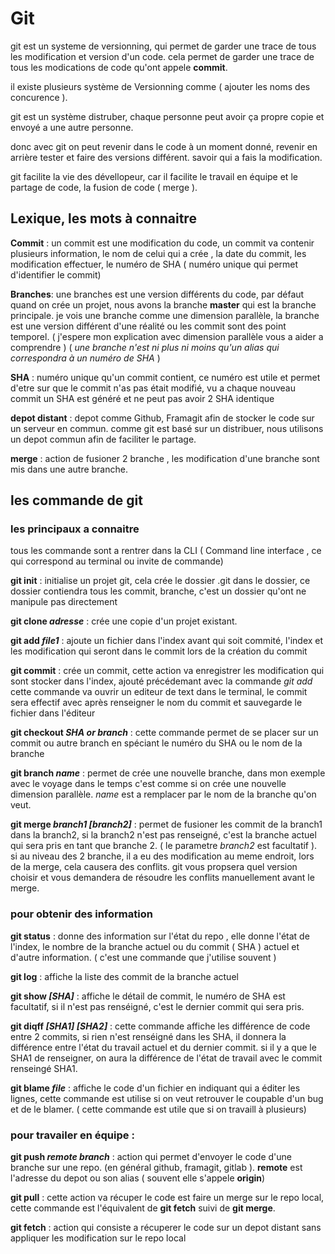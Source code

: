 # Git

git est un systeme de versionning, qui permet de garder une trace de tous les modification et version d'un code. 
cela permet de garder une trace de tous les modications de code qu'ont appele **commit**. 

il existe plusieurs système de Versionning comme ( ajouter les noms des concurence ). 

git est un système distruber, chaque personne peut avoir ça propre copie et envoyé a une autre personne. 

donc avec git on peut revenir dans le code à un moment donné, revenir en arrière tester et faire des versions différent. savoir qui a fais la modification. 

git facilite la vie des dévellopeur, car il facilite le travail en équipe et le partage de code, la fusion de code ( merge ). 

## Lexique, les mots à connaitre 

**Commit** : un commit est une modification du code, un commit va contenir plusieurs information, le nom de celui qui a crée , la date du commit, les modification effectuer, le numéro de SHA ( numéro unique qui permet d'identifier le commit) 

**Branches**: une branches est une version différents du code, par défaut quand on crée un projet, nous avons la branche **master** qui est la branche principale. je vois une branche comme une dimension parallèle, la branche est une version différent d'une réalité ou les commit sont des point temporel. 
( j'espere mon explication avec dimension parallèle vous a aider a comprendre ) 
( _une branche n'est ni plus ni moins qu'un alias qui correspondra à un numéro de SHA_ )

**SHA** : numéro unique qu'un commit contient, ce numéro est utile et permet d'etre sur que le commit n'as pas était modifié, vu a chaque nouveau commit un SHA est généré et ne peut pas avoir 2 SHA identique 

**depot distant** : depot comme Github, Framagit afin de stocker le code sur un serveur en commun. comme git est basé sur un distribuer, nous utilisons un depot commun afin de faciliter le partage. 

**merge** : action de fusioner 2 branche , les modification d'une branche sont mis dans une autre branche. 


## les commande de git 

### les principaux a connaitre 

tous les commande sont a rentrer dans la CLI ( Command line interface , ce qui correspond au terminal ou invite de commande) 

**git init** : initialise un projet git, cela crée le dossier .git dans le dossier, ce dossier contiendra tous les commit, branche, c'est un dossier qu'ont ne manipule pas directement 

**git clone _adresse_** : crée une copie d'un projet existant. 

**git add _file1_** : ajoute un fichier dans l'index avant qui soit commité, l'index et les modification qui seront dans le commit lors de la création du commit 

**git commit** : crée un commit, cette action va enregistrer les modification qui sont stocker dans l'index, ajouté précédemant avec la commande _git add_ cette commande va ouvrir un editeur de text dans le terminal, le commit sera effectif avec après renseigner le nom du commit et sauvegarde le fichier dans l'éditeur 

**git checkout _SHA or branch_** : cette commande permet de se placer sur un commit ou autre branch en spéciant le numéro du SHA ou le nom de la branche 

**git branch _name_** : permet de crée une nouvelle branche, dans mon exemple avec le voyage dans le temps c'est comme si on crée une nouvelle dimension parallèle. _name_ est a remplacer par le nom de la branche qu'on veut. 

**git merge _branch1_ _[branch2]_** : permet de fusioner les commit de la branch1 dans la branch2, si la branch2 n'est pas renseigné, c'est la branche actuel qui sera pris en tant que branche 2. ( le parametre _branch2_ est facultatif ). si au niveau des 2 branche, il a eu des modification au meme endroit, lors de la merge, cela causera des conflits. git vous propsera quel version choisir et vous demandera de résoudre les conflits manuellement avant le merge. 

###  pour obtenir des information 

**git status** : donne des information sur l'état du repo , elle donne l'état de l'index, le nombre de la branche actuel ou du commit ( SHA ) actuel et d'autre information. ( c'est une commande que j'utilise souvent ) 

**git log** : affiche la liste des commit de la branche actuel 

**git show _[SHA]_** : affiche le détail de commit, le numéro de SHA est facultatif, si il n'est pas renséigné, c'est le dernier commit qui sera pris.

**git diqff _[SHA1]_ _[SHA2]_** : cette commande affiche les différence de code entre 2 commits, si rien n'est renséigné dans les SHA, il donnera la différence entre l'état du travail actuel et du dernier commit. si il y a que le SHA1 de renseigner, on aura la différence de l'état de travail avec le commit renseingé SHA1. 

**git blame _file_** : affiche le code d'un fichier en indiquant qui a éditer les lignes, cette commande est utilise si on veut retrouver le coupable d'un bug et de le blamer. ( cette commande est utile que si on travaill à plusieurs)



### pour travailer en équipe : 

**git push _remote_ _branch_** : action qui permet d'envoyer le code d'une branche sur une repo. (en général github, framagit, gitlab ). **remote** est l'adresse du depot ou son alias ( souvent elle s'appele **origin**)

**git pull** : cette action va récuper le code est faire un merge sur le repo local, cette commande est l'équivalent de **git fetch** suivi de **git merge**. 

**git fetch** : action qui consiste a récuperer le code sur un depot distant sans appliquer les modification sur le repo local 


